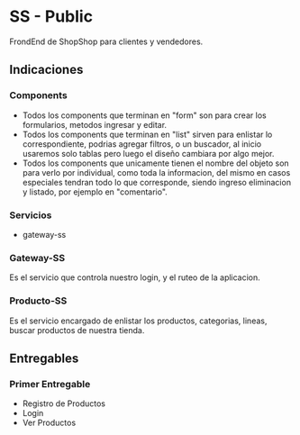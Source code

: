 # SS - Public

FrondEnd de ShopShop para clientes y vendedores. 

## Indicaciones  

### Components

- Todos los components que terminan en "form" son para crear los formularios, metodos ingresar y editar. 
- Todos los components que terminan en "list" sirven para enlistar lo correspondiente, podrias agregar filtros, o un buscador, al inicio usaremos solo tablas pero luego el diseño cambiara por algo mejor. 
- Todos los components que unicamente tienen el nombre del objeto son para verlo por individual, como toda la informacion, del mismo en casos especiales tendran todo lo que corresponde, siendo ingreso eliminacion y listado, por ejemplo en "comentario".

### Servicios

- gateway-ss 

### Gateway-SS 

Es el servicio que controla nuestro login, y el ruteo de la aplicacion. 

### Producto-SS 

Es el servicio encargado de enlistar los productos, categorias, lineas, buscar productos de nuestra tienda. 


## Entregables 

### Primer Entregable  
 
- Registro de Productos 
- Login 
- Ver Productos 
